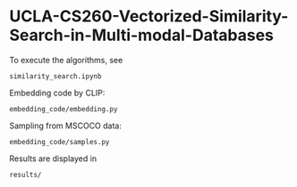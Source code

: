 # UCLA-CS260-Vectorized-Similarity-Search-in-Multi-modal-Databases


To execute the algorithms, see
```
similarity_search.ipynb
```

Embedding code by CLIP:
```
embedding_code/embedding.py
```

Sampling from MSCOCO data:
```
embedding_code/samples.py
```

Results are displayed in 
```	
results/
```